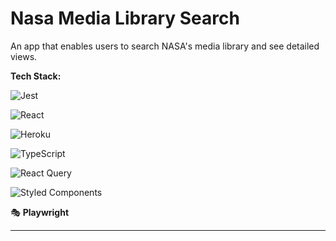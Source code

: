 # Nasa Media Library Search

An app that enables users to search NASA's media library and see detailed views.

**Tech Stack:**

![Jest](https://img.shields.io/badge/-jest-%23C21325?style=for-the-badge&logo=jest&logoColor=white)

![React](https://img.shields.io/badge/React-20232A?style=for-the-badge&logo=react&logoColor=61DAFB "React")

![Heroku](https://img.shields.io/badge/Heroku-430098?style=for-the-badge&logo=heroku&logoColor=white "Heroku")

![TypeScript](https://img.shields.io/badge/TypeScript-007ACC?style=for-the-badge&logo=typescript&logoColor=white "TypeScript")

![React Query](https://img.shields.io/badge/-React%20Query-FF4154?style=for-the-badge&logo=react%20query&logoColor=white)

![Styled Components](https://img.shields.io/badge/styled--components-DB7093?style=for-the-badge&logo=styled-components&logoColor=white)

🎭 **Playwright**

---
